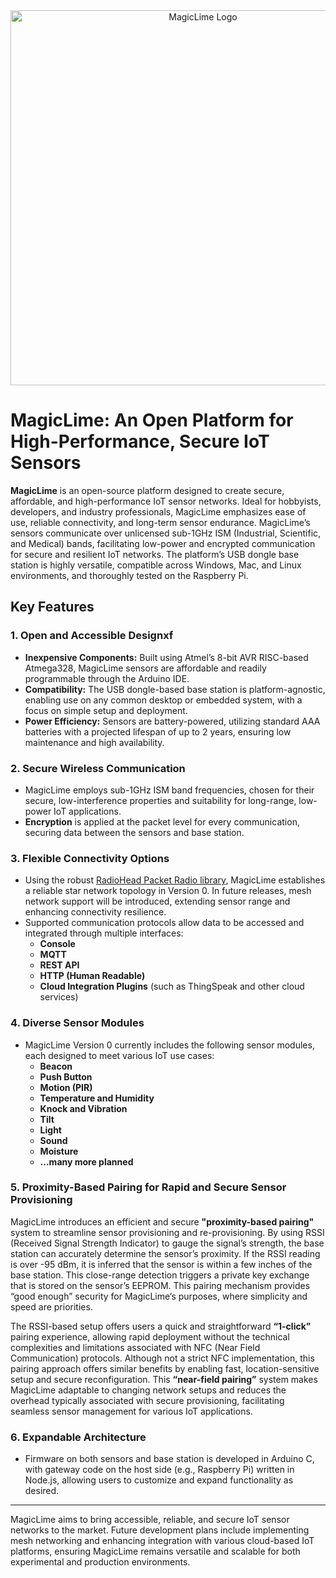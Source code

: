 <div align="center">
  <img src="https://raw.githubusercontent.com/magiclimedev/magiclime/refs/heads/master/gateway/web/gui/img/magiclime.png" alt="MagicLime Logo" width="600"/>
</div>

# MagicLime: An Open Platform for High-Performance, Secure IoT Sensors

**MagicLime** is an open-source platform designed to create secure, affordable, and high-performance IoT sensor networks. Ideal for hobbyists, developers, and industry professionals, MagicLime emphasizes ease of use, reliable connectivity, and long-term sensor endurance. MagicLime’s sensors communicate over unlicensed sub-1GHz ISM (Industrial, Scientific, and Medical) bands, facilitating low-power and encrypted communication for secure and resilient IoT networks. The platform’s USB dongle base station is highly versatile, compatible across Windows, Mac, and Linux environments, and thoroughly tested on the Raspberry Pi.

## Key Features

### 1. **Open and Accessible Design**xf
   - **Inexpensive Components:** Built using Atmel’s 8-bit AVR RISC-based Atmega328, MagicLime sensors are affordable and readily programmable through the Arduino IDE.
   - **Compatibility:** The USB dongle-based base station is platform-agnostic, enabling use on any common desktop or embedded system, with a focus on simple setup and deployment.
   - **Power Efficiency:** Sensors are battery-powered, utilizing standard AAA batteries with a projected lifespan of up to 2 years, ensuring low maintenance and high availability.

### 2. **Secure Wireless Communication**
   - MagicLime employs sub-1GHz ISM band frequencies, chosen for their secure, low-interference properties and suitability for long-range, low-power IoT applications.
   - **Encryption** is applied at the packet level for every communication, securing data between the sensors and base station.

### 3. **Flexible Connectivity Options**
   - Using the robust [RadioHead Packet Radio library](https://www.airspayce.com/mikem/arduino/RadioHead/), MagicLime establishes a reliable star network topology in Version 0. In future releases, mesh network support will be introduced, extending sensor range and enhancing connectivity resilience.
   - Supported communication protocols allow data to be accessed and integrated through multiple interfaces:
     - **Console**
     - **MQTT**
     - **REST API**
     - **HTTP (Human Readable)**
     - **Cloud Integration Plugins** (such as ThingSpeak and other cloud services)

### 4. **Diverse Sensor Modules**
   - MagicLime Version 0 currently includes the following sensor modules, each designed to meet various IoT use cases:
     - **Beacon**
     - **Push Button**
     - **Motion (PIR)**
     - **Temperature and Humidity**
     - **Knock and Vibration**
     - **Tilt**
     - **Light**
     - **Sound**
     - **Moisture**
     - **...many more planned**

### 5. **Proximity-Based Pairing for Rapid and Secure Sensor Provisioning**
MagicLime introduces an efficient and secure **"proximity-based pairing"** system to streamline sensor provisioning and re-provisioning. By using RSSI (Received Signal Strength Indicator) to gauge the signal’s strength, the base station can accurately determine the sensor’s proximity. If the RSSI reading is over -95 dBm, it is inferred that the sensor is within a few inches of the base station. This close-range detection triggers a private key exchange that is stored on the sensor’s EEPROM. This pairing mechanism provides “good enough” security for MagicLime’s purposes, where simplicity and speed are priorities.

The RSSI-based setup offers users a quick and straightforward **“1-click”** pairing experience, allowing rapid deployment without the technical complexities and limitations associated with NFC (Near Field Communication) protocols. Although not a strict NFC implementation, this pairing approach offers similar benefits by enabling fast, location-sensitive setup and secure reconfiguration. This **“near-field pairing”** system makes MagicLime adaptable to changing network setups and reduces the overhead typically associated with secure provisioning, facilitating seamless sensor management for various IoT applications.

### 6. **Expandable Architecture**
   - Firmware on both sensors and base station is developed in Arduino C, with gateway code on the host side (e.g., Raspberry Pi) written in Node.js, allowing users to customize and expand functionality as desired.

---

MagicLime aims to bring accessible, reliable, and secure IoT sensor networks to the market. Future development plans include implementing mesh networking and enhancing integration with various cloud-based IoT platforms, ensuring MagicLime remains versatile and scalable for both experimental and production environments.

